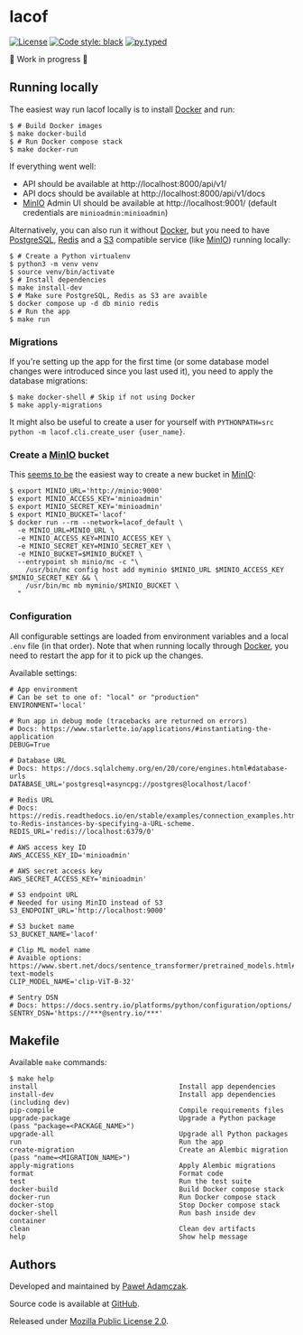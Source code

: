 # lacof
[![License](https://img.shields.io/github/license/pawelad/lacof.svg)][license]
[![Code style: black](https://img.shields.io/badge/code%20style-black-000000.svg)][black]
[![py.typed](https://img.shields.io/badge/py-typed-FFD43B)][pep561]

🚧 Work in progress 🚧

## Running locally
The easiest way run lacof locally is to install [Docker] and run:

```console
$ # Build Docker images
$ make docker-build
$ # Run Docker compose stack
$ make docker-run
```

If everything went well:
- API should be available at http://localhost:8000/api/v1/
- API docs should be available at http://localhost:8000/api/v1/docs
- [MinIO] Admin UI should be available at http://localhost:9001/
  (default credentials are `minioadmin:minioadmin`)

Alternatively, you can also run it without [Docker], but you need to have [PostgreSQL],
[Redis] and a [S3] compatible service (like [MinIO]) running locally:

```console
$ # Create a Python virtualenv
$ python3 -m venv venv
$ source venv/bin/activate
$ # Install dependencies
$ make install-dev
$ # Make sure PostgreSQL, Redis as S3 are avaible
$ docker compose up -d db minio redis
$ # Run the app
$ make run
```

### Migrations
If you're setting up the app for the first time (or some database model changes were
introduced since you last used it), you need to apply the database migrations:

```console
$ make docker-shell # Skip if not using Docker
$ make apply-migrations
```

It might also be useful to create a user for yourself with 
`PYTHONPATH=src python -m lacof.cli.create_user {user_name}`.

### Create a [MinIO] bucket
This [seems to be](https://github.com/minio/minio/issues/4769) the easiest way to
create a new bucket in [MinIO]:

```console
$ export MINIO_URL='http://minio:9000'
$ export MINIO_ACCESS_KEY='minioadmin'
$ export MINIO_SECRET_KEY='minioadmin'
$ export MINIO_BUCKET='lacof'
$ docker run --rm --network=lacof_default \
  -e MINIO_URL=MINIO_URL \
  -e MINIO_ACCESS_KEY=MINIO_ACCESS_KEY \
  -e MINIO_SECRET_KEY=MINIO_SECRET_KEY \
  -e MINIO_BUCKET=$MINIO_BUCKET \
  --entrypoint sh minio/mc -c "\
    /usr/bin/mc config host add myminio $MINIO_URL $MINIO_ACCESS_KEY $MINIO_SECRET_KEY && \
    /usr/bin/mc mb myminio/$MINIO_BUCKET \
  "
```

### Configuration
All configurable settings are loaded from environment variables and a local `.env`
file (in that order). Note that when running locally through [Docker], you need
to restart the app for it to pick up the changes.

Available settings:

```
# App environment
# Can be set to one of: "local" or "production"
ENVIRONMENT='local'

# Run app in debug mode (tracebacks are returned on errors)
# Docs: https://www.starlette.io/applications/#instantiating-the-application
DEBUG=True

# Database URL
# Docs: https://docs.sqlalchemy.org/en/20/core/engines.html#database-urls
DATABASE_URL='postgresql+asyncpg://postgres@localhost/lacof'

# Redis URL
# Docs: https://redis.readthedocs.io/en/stable/examples/connection_examples.html#Connecting-to-Redis-instances-by-specifying-a-URL-scheme.
REDIS_URL='redis://localhost:6379/0'

# AWS access key ID
AWS_ACCESS_KEY_ID='minioadmin'

# AWS secret access key
AWS_SECRET_ACCESS_KEY='minioadmin'

# S3 endpoint URL
# Needed for using MinIO instead of S3
S3_ENDPOINT_URL='http://localhost:9000'

# S3 bucket name
S3_BUCKET_NAME='lacof'

# Clip ML model name
# Avaible options: https://www.sbert.net/docs/sentence_transformer/pretrained_models.html#image-text-models
CLIP_MODEL_NAME='clip-ViT-B-32'

# Sentry DSN
# Docs: https://docs.sentry.io/platforms/python/configuration/options/
SENTRY_DSN='https://***@sentry.io/***'
```

## Makefile
Available `make` commands:

```console
$ make help
install                                   Install app dependencies
install-dev                               Install app dependencies (including dev)
pip-compile                               Compile requirements files
upgrade-package                           Upgrade a Python package (pass "package=<PACKAGE_NAME>")
upgrade-all                               Upgrade all Python packages
run                                       Run the app
create-migration                          Create an Alembic migration (pass "name=<MIGRATION_NAME>")
apply-migrations                          Apply Alembic migrations
format                                    Format code
test                                      Run the test suite
docker-build                              Build Docker compose stack
docker-run                                Run Docker compose stack
docker-stop                               Stop Docker compose stack
docker-shell                              Run bash inside dev container
clean                                     Clean dev artifacts
help                                      Show help message
```

## Authors
Developed and maintained by [Paweł Adamczak][pawelad].

Source code is available at [GitHub][github lacof].

Released under [Mozilla Public License 2.0][license].


[black]: https://github.com/psf/black
[docker]: https://www.docker.com/
[github lacof]: https://github.com/pawelad/lacof
[license]: ./LICENSE
[minio]: https://min.io/
[pawelad]: https://pawelad.me/
[pep561]: https://peps.python.org/pep-0561/
[postgresql]: https://www.postgresql.org/
[redis]: https://redis.io/
[s3]: https://aws.amazon.com/s3/
